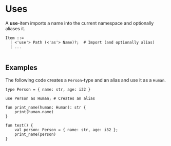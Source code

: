 # Uses

A **use**-item imports a name into the current namespace and optionally aliases it.


<pre>
<code>Item ::=
  | <'use'> Path (<'as'> Name)?;  # Import (and optionally alias)
  | ...
</code>
</pre>

## Examples

The following code creates a `Person`-type and an alias and use it as a `Human`.

```text
type Person = { name: str, age: i32 }

use Person as Human; # Creates an alias

fun print_name(human: Human): str {
    print(human.name)
}

fun test() {
    val person: Person = { name: str, age: i32 };
    print_name(person)
}
```
